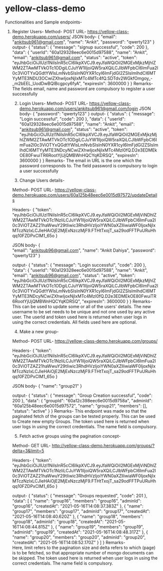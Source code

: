 # yellow-class-demo


Functionalities and Sample endpoints-

1. Register Users-
   Method- POST
   URL- https://yellow-class-demo.herokuapp.com/users/
   JSON body- {
      "email": "ankitsub961@gmail.com",
      "name": "Ankit",
      "password": "qwerty123" 
   }
   output- 
   {
        "status": {
            "message": "signup successful",
            "code": 200
        },
        "data": {
            "userId": "60a129328eec6e0015d97588",
            "name": "Ankit",
            "email": "ankitsub961@gmail.com",
            "status": "active",
            "token": "eyJhbGciOiJIUzI1NiIsInR5cCI6IkpXVCJ9.eyJfaWQiOiI2MGExMjkzMjhlZWM2ZTAwMTVkOTc1ODgiLCJuYW1lIjoiQW5raXQiLCJlbWFpbCI6ImFua2l0c3ViOTYxQGdtYWlsLmNvbSIsInN0YXR1cyI6ImFjdGl2ZSIsImlhdCI6MTYyMTE3NDU3OCwiZXhwIjoxNjIxMTc4MTc4fQ.SDTdv2WGkfOmgoy_-_m2bEEL_UodDwBQIBcgpcy6fyA",
            "expiresIn": 3600000
        }
    }
   Remarks- 
   The fields email, name and password are compulsory to register a user successfully
 

   2. Login Users-
   Method- POST
   URL- https://yellow-class-demo.herokuapp.com/users/ankitsub961@gmail.com/login
   JSON body- { 
      "password": "qwerty123" 
   }
   output- 
   {
        "status": {
            "message": "Login successful",
            "code": 200
        },
        "data": {
            "userId": "60a129328eec6e0015d97588",
            "name": "Ankit",
            "email": "ankitsub961@gmail.com",
            "status": "active",
            "token": "eyJhbGciOiJIUzI1NiIsInR5cCI6IkpXVCJ9.eyJfaWQiOiI2MGExMjkzMjhlZWM2ZTAwMTVkOTc1ODgiLCJuYW1lIjoiQW5raXQiLCJlbWFpbCI6ImFua2l0c3ViOTYxQGdtYWlsLmNvbSIsInN0YXR1cyI6ImFjdGl2ZSIsImlhdCI6MTYyMTE3NDcyNCwiZXhwIjoxNjIxMTc4MzI0fQ.D2e3EDMEkOE80FwuiTR6RootYjUjQMBWnHQCYqKDRSQ",
            "expiresIn": 3600000
        }
    }
   Remarks- 
   The email in URL is the one which the password corresponds to. The field password is compulsory to login a user successfully
   
   3. Change Users details- 

   Method- POST
   URL- https://yellow-class-demo.herokuapp.com/users/60a125b48eec6e0015d97572/updateDetails

   Headers- {
       "token": "eyJhbGciOiJIUzI1NiIsInR5cCI6IkpXVCJ9.eyJfaWQiOiI2MGExMjViNDhlZWM2ZTAwMTVkOTc1NzIiLCJuYW1lIjoiQW5raXQiLCJlbWFpbCI6ImFua2l0c3ViOTZAZ21haWwuY29tIiwic3RhdHVzIjoiYWN0aXZlIiwiaWF0IjoxNjIxMTczNzIxLCJleHAiOjE2MjExNzczMjF9.FTHtTxojT_sa29odFFTPuURuHhqq10FZDPxClM1_65o
   }

   JSON body- {  
      "email": "ankitsub96@gmail.com",
      "name": "Ankit Dahiya",
      "password": "qwerty123" 
   }

   output- 
   {
        "status": {
            "message": "Login successful",
            "code": 200
        },
        "data": {
            "userId": "60a129328eec6e0015d97588",
            "name": "Ankit",
            "email": "ankitsub96@gmail.com",
            "status": "active",
            "token": "eyJhbGciOiJIUzI1NiIsInR5cCI6IkpXVCJ9.eyJfaWQiOiI2MGExMjkzMjhlZWM2ZTAwMTVkOTc1ODgiLCJuYW1lIjoiQW5raXQiLCJlbWFpbCI6ImFua2l0c3ViOTYxQGdtYWlsLmNvbSIsInN0YXR1cyI6ImFjdGl2ZSIsImlhdCI6MTYyMTE3NDcyNCwiZXhwIjoxNjIxMTc4MzI0fQ.D2e3EDMEkOE80FwuiTR6RootYjUjQMBWnHQCYqKDRSQ",
            "expiresIn": 3600000
        }
    }
   Remarks- 
   This can be used to update some or all of the users' details. The new username to be set needs to be unique and not one used by any active user. 
   The userId and token used here is returned when user logs in using the correct credentials.
   All fields used here are optional.


   4. Make a new group- 

   Method- POST
   URL- https://yellow-class-demo.herokuapp.com/groups/

   Headers- {
       "token": "eyJhbGciOiJIUzI1NiIsInR5cCI6IkpXVCJ9.eyJfaWQiOiI2MGExMjViNDhlZWM2ZTAwMTVkOTc1NzIiLCJuYW1lIjoiQW5raXQiLCJlbWFpbCI6ImFua2l0c3ViOTZAZ21haWwuY29tIiwic3RhdHVzIjoiYWN0aXZlIiwiaWF0IjoxNjIxMTczNzIxLCJleHAiOjE2MjExNzczMjF9.FTHtTxojT_sa29odFFTPuURuHhqq10FZDPxClM1_65o
   }

   JSON body- { 
      "name": "group21" 
   }

   output- 
   {
        "status": {
            "message": "Group Creation successful",
            "code": 200
        },
        "data": {
            "groupId": "60a12c398eec6e0015d9758a",
            "adminId": "60a125b48eec6e0015d97572",
            "name": "group21",
            "members": [],
            "status": "active"
        }
    }
   Remarks- 
   This endpoint was made so that the paginated fetch of the groups can be tested properly.
   This can be used to Create new empty Groups. 
   The token used here is returned when user logs in using the correct credentials.
   The name field is compulsory. 


   5. Fetch active groups using the pagination concept- 

   Method- GET
   URL- http://yellow-class-demo.herokuapp.com/groups/?delta=3&limit=5

   Headers- {
       "token": "eyJhbGciOiJIUzI1NiIsInR5cCI6IkpXVCJ9.eyJfaWQiOiI2MGExMjViNDhlZWM2ZTAwMTVkOTc1NzIiLCJuYW1lIjoiQW5raXQiLCJlbWFpbCI6ImFua2l0c3ViOTZAZ21haWwuY29tIiwic3RhdHVzIjoiYWN0aXZlIiwiaWF0IjoxNjIxMTczNzIxLCJleHAiOjE2MjExNzczMjF9.FTHtTxojT_sa29odFFTPuURuHhqq10FZDPxClM1_65o
   } 

   output- 
   {
        "status": {
            "message": "Groups requested",
            "code": 201
        },
        "data": [
            {
            "name": "group16",
            "members": "group16",
            "adminId": "group16",
            "createdAt": "2021-05-16T14:08:37.383Z"
            },
            {
            "name": "group17",
            "members": "group17",
            "adminId": "group17",
            "createdAt": "2021-05-16T14:08:40.620Z"
            },
            {
            "name": "group18",
            "members": "group18",
            "adminId": "group18",
            "createdAt": "2021-05-16T14:08:44.815Z"
            },
            {
            "name": "group19",
            "members": "group19",
            "adminId": "group19",
            "createdAt": "2021-05-16T14:08:48.317Z"
            },
            {
            "name": "group20",
            "members": "group20",
            "adminId": "group20",
            "createdAt": "2021-05-16T14:08:52.170Z"
            }
        ]
    }
   Remarks-   
   Here, limit refers to the pagination size and delta refers to which (page) is to be fetched, so that appropriate number of mongo documents can be skipped.
   The token used here is returned when user logs in using the correct credentials.
   The name field is compulsory. 
